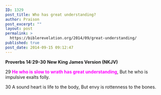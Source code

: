 ```yaml
---
ID: 1329
post_title: Who has great understanding?
author: Praison
post_excerpt: ""
layout: post
permalink: >
  https://biblerevelation.org/2014/09/great-understanding/
published: true
post_date: 2014-09-15 09:12:47
---
```

<strong>Proverbs 14:29-30</strong>
<strong> New King James Version (NKJV)</strong>

29 <span style="color: #ff00ff;"><strong>He who is slow to wrath has great understanding</strong></span>,
But he who is impulsive exalts folly.

30 A sound heart is life to the body,
But envy is rottenness to the bones.